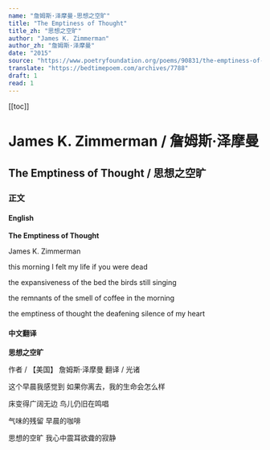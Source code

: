 ```yaml
---
name: "詹姆斯·泽摩曼-思想之空旷"
title: "The Emptiness of Thought"
title_zh: "思想之空旷"
author: "James K. Zimmerman"
author_zh: "詹姆斯·泽摩曼"
date: "2015"
source: "https://www.poetryfoundation.org/poems/90831/the-emptiness-of-thought"
translate: "https://bedtimepoem.com/archives/7788"
draft: 1
read: 1
---
```


[[toc]]

# James K. Zimmerman / 詹姆斯·泽摩曼

## The Emptiness of Thought / 思想之空旷

### 正文

<!-- tabs:start -->

#### **English**

**The Emptiness of Thought**

James K. Zimmerman

this morning I felt my life
if you were dead

the expansiveness of the bed
the birds still singing

the remnants of the smell
of coffee in the morning

the emptiness of thought
the deafening silence of my heart

#### **中文翻译**

**思想之空旷**

作者 / 【美国】 詹姆斯·泽摩曼
翻译 / 光诸

这个早晨我感觉到
如果你离去，我的生命会怎么样

床变得广阔无边
鸟儿仍旧在鸣唱

气味的残留
早晨的咖啡

思想的空旷
我心中震耳欲聋的寂静

<!-- tabs:end -->
